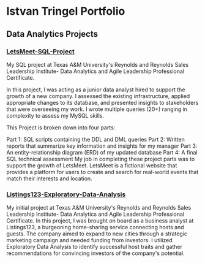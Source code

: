 # Istvan Tringel Portfolio

## Data Analytics Projects

### [LetsMeet-SQL-Project](https://github.com/IstvanTringel/LetsMeet-SQL)

My SQL project at Texas A&M University's Reynolds and Reynolds Sales Leadership Institute- Data Analytics and Agile Leadership Professional Certificate.

In this project, I was acting as a junior data analyst hired to support the growth of a new company. I assessed the existing infrastructure, applied appropriate changes to its database, and presented insights to stakeholders that were overseeing my work. I wrote multiple queries (20+) ranging in complexity to assess my MySQL skills.

This Project is broken down into four parts: 

Part 1: SQL scripts containing the DDL and DML queries
Part 2: Written reports that summarize key information and insights for my manager 
Part 3: An entity-relationship diagram (ERD) of my updated database
Part 4: A final SQL technical assessment
My job in completing these project parts was to support the growth of LetsMeet. LetsMeet is a fictional website that provides a platform for users to create and search for real-world events that match their interests and location.

### [Listings123-Exploratory-Data-Analysis](https://github.com/IstvanTringel/Listings123-Exploratory-Data-Analysis)

My initial project at Texas A&M University's Reynolds and Reynolds Sales Leadership Institute- Data Analytics and Agile Leadership Professional Certificate. In this project, I was brought on board as a business analyst at Listings123, a burgeoning home-sharing service connecting hosts and guests. The company aimed to expand to new cities through a strategic marketing campaign and needed funding from investors. I utilized Exploratory Data Analysis to identify successful host traits and gather recommendations for convincing investors of the company's potential.
